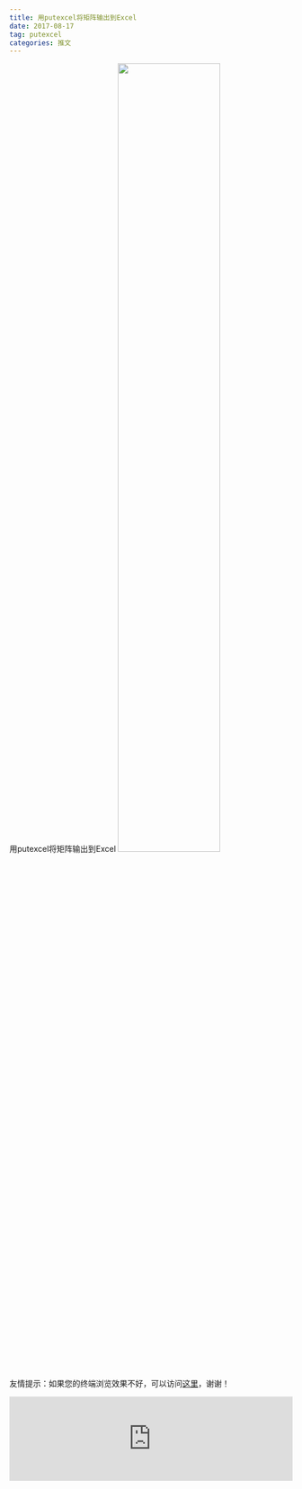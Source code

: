 ```yaml
---
title: 用putexcel将矩阵输出到Excel
date: 2017-08-17
tag: putexcel
categories: 推文
---
```

用putexcel将矩阵输出到Excel
<img src="http://mmbiz.qpic.cn/mmbiz_jpg/ACviaWTBFxhYasRKXa03Wd9f1ecgic7wFL283iahrfJdWFeAUZianF72YGiaDK2apHZjHTO4031yTT8eVJ8WRjbtn5A/0?wx_fmt.jpeg" style="width: 60%; height: auto;"/><!--more-->
友情提示：如果您的终端浏览效果不好，可以访问[这里](https://stata-club.github.io/stata_article/2017-08-17.html)，谢谢！
<iframe src="https://stata-club.github.io/stata_article/2017-08-17.html" id="iframepage" frameborder="0" scrolling="no" marginheight="0" marginwidth="0" width="100%" onLoad="iFrameHeight()"></iframe>
<script type="text/javascript" language="javascript">
function iFrameHeight() {
var ifm= document.getElementById("iframepage");
var subWeb = document.frames ? document.frames["iframepage"].document : ifm.contentDocument;   
if(ifm != null && subWeb != null) {
 ifm.height = subWeb.body.scrollHeight;
} 
} 
</script> 